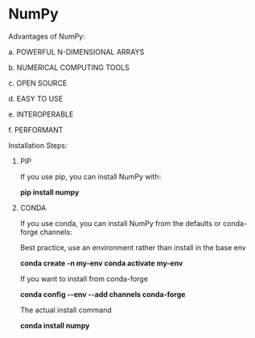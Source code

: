 # NumPy

Advantages of NumPy:

  a. POWERFUL N-DIMENSIONAL ARRAYS

  b. NUMERICAL COMPUTING TOOLS
  
  c. OPEN SOURCE
  
  d. EASY TO USE
  
  e. INTEROPERABLE
  
  f. PERFORMANT
  
  Installation Steps:
  
  1. PIP

      If you use pip, you can install NumPy with:

      ****pip install numpy****

  2. CONDA

      If you use conda, you can install NumPy from the defaults or conda-forge channels:

       Best practice, use an environment rather than install in the base env

      ****conda create -n my-env
      conda activate my-env****

       If you want to install from conda-forge

      ****conda config --env --add channels conda-forge****

       The actual install command

      ****conda install numpy****
